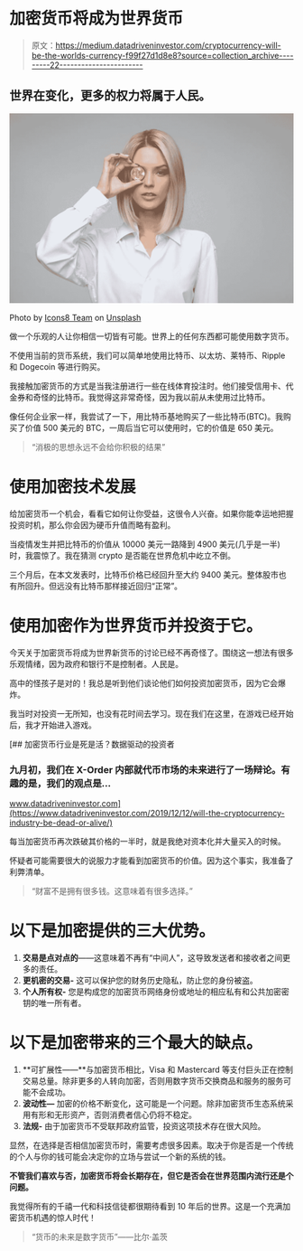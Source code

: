 # 加密货币将成为世界货币

> 原文：<https://medium.datadriveninvestor.com/cryptocurrency-will-be-the-worlds-currency-f99f27d1d8e8?source=collection_archive---------22----------------------->

## 世界在变化，更多的权力将属于人民。

![](img/b6beb2b64553086d4644fa845b394d3d.png)

Photo by [Icons8 Team](https://unsplash.com/@icons8?utm_source=unsplash&utm_medium=referral&utm_content=creditCopyText) on [Unsplash](https://unsplash.com/s/photos/cryptocurrency?utm_source=unsplash&utm_medium=referral&utm_content=creditCopyText)

做一个乐观的人让你相信一切皆有可能。世界上的任何东西都可能使用数字货币。

不使用当前的货币系统，我们可以简单地使用比特币、以太坊、莱特币、Ripple 和 Dogecoin 等进行购买。

我接触加密货币的方式是当我注册进行一些在线体育投注时。他们接受信用卡、代金券和奇怪的比特币。我觉得这非常奇怪，因为我以前从未使用过比特币。

像任何企业家一样，我尝试了一下，用比特币基地购买了一些比特币(BTC)。我购买了价值 500 美元的 BTC，一周后当它可以使用时，它的价值是 650 美元。

> “消极的思想永远不会给你积极的结果”

# 使用加密技术发展

给加密货币一个机会，看看它如何让你受益，这很令人兴奋。如果你能幸运地把握投资时机，那么你会因为硬币升值而略有盈利。

当疫情发生并把比特币的价值从 10000 美元一路降到 4900 美元(几乎是一半)时，我震惊了。我在猜测 crypto 是否能在世界危机中屹立不倒。

三个月后，在本文发表时，比特币价格已经回升至大约 9400 美元。整体股市也有所回升。但远没有比特币那样接近回归“正常”。

# 使用加密作为世界货币并投资于它。

今天关于加密货币将成为世界新货币的讨论已经不再奇怪了。围绕这一想法有很多乐观情绪，因为政府和银行不是控制者。人民是。

高中的怪孩子是对的！我总是听到他们谈论他们如何投资加密货币，因为它会爆炸。

我当时对投资一无所知，也没有花时间去学习。现在我们在这里，在游戏已经开始后，我才开始进入游戏。

[](https://www.datadriveninvestor.com/2019/12/12/will-the-cryptocurrency-industry-be-dead-or-alive/) [## 加密货币行业是死是活？数据驱动的投资者

### 九月初，我们在 X-Order 内部就代币市场的未来进行了一场辩论。有趣的是，我们的观点是…

www.datadriveninvestor.com](https://www.datadriveninvestor.com/2019/12/12/will-the-cryptocurrency-industry-be-dead-or-alive/) 

每当加密货币再次跌破其价格的一半时，就是我绝对资本化并大量买入的时候。

怀疑者可能需要很大的说服力才能看到加密货币的价值。因为这个事实，我准备了利弊清单。

> “财富不是拥有很多钱。这意味着有很多选择。”

# 以下是加密提供的三大优势。

1.  **交易是点对点的**——这意味着不再有“中间人”，这导致发送者和接收者之间更多的责任。
2.  **更机密的交易-** 这可以保护您的财务历史隐私，防止您的身份被盗。
3.  **个人所有权-** 您是构成您的加密货币网络身份或地址的相应私有和公共加密密钥的唯一所有者。

# 以下是加密带来的三个最大的缺点。

1.  **可扩展性——**与加密货币相比，Visa 和 Mastercard 等支付巨头正在控制交易总量。除非更多的人转向加密，否则用数字货币交换商品和服务的服务可能不会成功。
2.  **波动性—** 加密的价格不断变化，这可能是一个问题。除非加密货币生态系统采用有形和无形资产，否则消费者信心仍将不稳定。
3.  **法规-** 由于加密货币不受联邦政府监管，投资这项技术存在很大风险。

显然，在选择是否相信加密货币时，需要考虑很多因素。取决于你是否是一个传统的个人与你的钱可能会决定你的立场与尝试一个新的系统的钱。

**不管我们喜欢与否，加密货币将会长期存在，但它是否会在世界范围内流行还是个问题。**

我觉得所有的千禧一代和科技信徒都很期待看到 10 年后的世界。这是一个充满加密货币机遇的惊人时代！

> “货币的未来是数字货币”——比尔·盖茨
